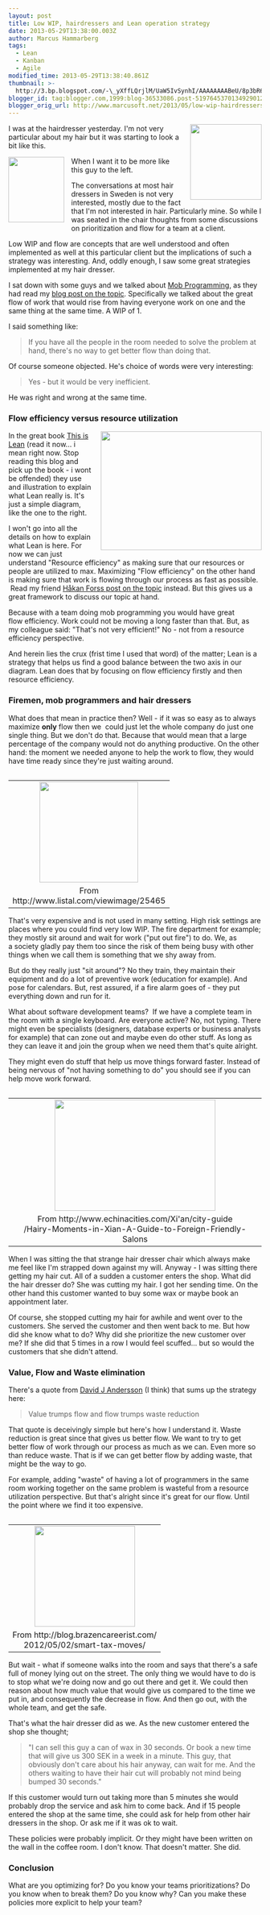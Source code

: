 ```yaml
---
layout: post
title: Low WIP, hairdressers and Lean operation strategy
date: 2013-05-29T13:38:00.003Z
author: Marcus Hammarberg
tags:
  - Lean
  - Kanban
  - Agile
modified_time: 2013-05-29T13:38:40.861Z
thumbnail: >-
  http://3.bp.blogspot.com/-\_yXffLQrjlM/UaW5IvSynhI/AAAAAAAABeU/8p3bR6xyHkI/s72-c/Screen+Shot+2013-05-29+at+10.13.46+.png
blogger_id: tag:blogger.com,1999:blog-36533086.post-5197645370134929012
blogger_orig_url: http://www.marcusoft.net/2013/05/low-wip-hairdressers-and-lean-operation.html
---
```





<a href="http://nowthatsrandom.webs.com/photos/Randomness/afro.jpeg"
data-imageanchor="1"
style="clear: right; float: right; margin-bottom: 1em; margin-left: 1em; text-align: center;"><img
src="http://nowthatsrandom.webs.com/photos/Randomness/afro.jpeg"
data-border="0" width="142" height="150" /></a>

I was at the hairdresser yesterday. I'm not very particular about my
hair but it was starting to look a bit like this.

<a
href="http://cdn1.sbnation.com/imported_assets/1300763/dolph-lundgren-flat-top-rocky.jpg"
data-imageanchor="1"
style="clear: left; float: left; margin-bottom: 1em; margin-right: 1em; text-align: center;"><img
src="http://cdn1.sbnation.com/imported_assets/1300763/dolph-lundgren-flat-top-rocky.jpg"
data-border="0" width="111" height="130" /></a>When I want it to be more
like this guy to the left.

The conversations at most hair dressers in Sweden is not very
interested, mostly due to the fact that I'm not interested in
hair. Particularly mine.
So while I was seated in the chair thoughts from some discussions on
prioritization and flow for a team at a client.

Low WIP and flow are concepts that are well understood and often
implemented as well at this particular client but the implications of
such a strategy was interesting. And, oddly enough, I saw some great
strategies implemented at my hair dresser.

I sat down with some guys and we talked about
[Mob Programming](http://mobprogramming.org/), as they had read my [blog
post on the
topic](http://www.marcusoft.net/2013/05/nothing-beats-give-crap-but-you-cannot.html).
Specifically we talked about the great flow of work that would rise from
having everyone work on one and the same thing at the same time. A WIP
of 1.

I said something like:

> If you have all the people in the room needed to solve the problem at
> hand, there's no way to get better flow than doing that.

Of course someone objected. He's choice of words were very
interesting:

> Yes - but it would be very inefficient.

He was right and wrong at the same time.

### Flow efficiency versus resource utilization



<a
href="http://3.bp.blogspot.com/-_yXffLQrjlM/UaW5IvSynhI/AAAAAAAABeU/8p3bR6xyHkI/s1600/Screen+Shot+2013-05-29+at+10.13.46+.png"
data-imageanchor="1"
style="clear: right; float: right; margin-bottom: 1em; margin-left: 1em; text-align: center;"><img
src="http://3.bp.blogspot.com/-_yXffLQrjlM/UaW5IvSynhI/AAAAAAAABeU/8p3bR6xyHkI/s320/Screen+Shot+2013-05-29+at+10.13.46+.png"
data-border="0" width="320" height="236" /></a>In the great book [This
is Lean](http://thisislean.com/) (read it now... i mean right now. Stop
reading this blog and pick up the book - i wont be offended) they use
and illustration to explain what Lean really is. It's just a simple
diagram, like the one to the right.




I won't go into all the details on how to explain what Lean is here. For
now we can just understand "Resource efficiency" as making sure that our
resources or people are utilized to max. Maximizing "Flow efficiency" on
the other hand is making sure that work is flowing through our process
as fast as possible.  Read my friend [Håkan Forss post on the
topic](https://hakanforss.wordpress.com/2012/03/18/the-balancing-act-of-getting-to-process-efficiency-nirvana/) instead.
But this gives us a great framework to discuss our topic at hand.






Because with a team doing mob programming you would have great
flow efficiency. Work could not be moving a long faster than that. But,
as my colleague said: "That's not very efficient!" No - not from a
resource efficiency perspective.






And herein lies the crux (frist time I used that word) of the matter;
Lean is a strategy that helps us find a good balance between the two
axis in our diagram. Lean does that by focusing on flow efficiency
firstly and then resource efficiency.


### Firemen, mob programmers and hair dressers



What does that mean in practice then? Well - if it was so easy as to
always maximize **only** flow then we  could just let the whole company
do just one single thing. But we don't do that. Because that would mean
that a large percentage of the company would not do anything productive.
On the other hand: the moment we needed anyone to help the work to flow,
they would have time ready since they're just waiting around.




<table class="tr-caption-container" data-cellpadding="0"
data-cellspacing="0"
style="float: left; margin-right: 1em; text-align: left;">
<colgroup>
<col style="width: 100%" />
</colgroup>
<tbody>
<tr class="odd">
<td style="text-align: center;"><a
href="http://i2.listal.com/image/25465/600full-fireman-sam-poster.jpg"
data-imageanchor="1"
style="clear: right; margin-bottom: 1em; margin-left: auto; margin-right: auto;"><img
src="http://i2.listal.com/image/25465/600full-fireman-sam-poster.jpg"
data-border="0" width="196" height="200" /></a></td>
</tr>
<tr class="even">
<td class="tr-caption" style="text-align: center;">From<br />
http://www.listal.com/viewimage/25465</td>
</tr>
</tbody>
</table>



That's very expensive and is not used in many setting. High risk
settings are places where you could find very low WIP. The fire
department for example; they mostly sit around and wait for work ("put
out fire") to do. We, as a society gladly pay them too since the risk of
them being busy with other things when we call them is something that we
shy away from.






But do they really just "sit around"? No they train, they maintain their
equipment and do a lot of preventive work (education for example). And
pose for calendars. But, rest assured, if a fire alarm goes of - they
put everything down and run for it.






What about software development teams?  If we have a complete team in
the room with a single keyboard. Are everyone active? No, not typing.
There might even be specialists (designers, database experts or business
analysts for example) that can zone out and maybe even do other stuff.
As long as they can leave it and join the group when we need them that's
quite alright.






They might even do stuff that help us move things forward faster.
Instead of being nervous of "not having something to do" you should see
if you can help move work forward.




<table class="tr-caption-container" data-cellpadding="0"
data-cellspacing="0"
style="float: left; margin-right: 1em; text-align: left;">
<colgroup>
<col style="width: 100%" />
</colgroup>
<tbody>
<tr class="odd">
<td style="text-align: center;"><a
href="http://www.echinacities.com/userfiles/2011-Year/6-Month/3-Day/image001.jpg"
data-imageanchor="1"
style="clear: left; margin-bottom: 1em; margin-left: auto; margin-right: auto;"><img
src="http://www.echinacities.com/userfiles/2011-Year/6-Month/3-Day/image001.jpg"
data-border="0" width="320" height="221" /></a></td>
</tr>
<tr class="even">
<td class="tr-caption"
style="text-align: center;">From http://www.echinacities.com/Xi'an/city-guide<br />
/Hairy-Moments-in-Xian-A-Guide-to-Foreign-Friendly-Salons</td>
</tr>
</tbody>
</table>



When I was sitting the that strange hair dresser chair which always make
me feel like I'm strapped down against my will. Anyway - I was sitting
there getting my hair cut. All of a sudden a customer enters the shop.
What did the hair dresser do? She was cutting my hair. I got her sending
time. On the other hand this customer wanted to buy some wax or maybe
book an appointment later.






Of course, she stopped cutting my hair for awhile and went over to the
customers. She served the customer and then went back to me. But how did
she know what to do? Why did she prioritize the new customer over me? If
she did that 5 times in a row I would feel scuffed... but so would the
customers that she didn't attend.


### Value, Flow and Waste elimination



There's a quote from [David J
Andersson](http://www.agilemanagement.net/) (I think) that sums up the
strategy here:


> Value trumps flow and flow trumps waste reduction

That quote is deceivingly simple but here's how I understand it. Waste
reduction is great since that gives us better flow. We want to try to
get better flow of work through our process as much as we can. Even more
so than reduce waste. That is if we can get better flow by adding waste,
that might be the way to go.

For example, adding "waste" of having a lot of programmers in the same
room working together on the same problem is wasteful from a resource
utilization perspective. But that's alright since it's great for our
flow. Until the point where we find it too expensive.

<table class="tr-caption-container" data-cellpadding="0"
data-cellspacing="0"
style="float: right; margin-left: 1em; text-align: right;">
<colgroup>
<col style="width: 100%" />
</colgroup>
<tbody>
<tr class="odd">
<td style="text-align: center;"><a
href="http://static.brazencareerist.com/brazenlife/2012/05/safe-full-of-money-250x250.jpg"
data-imageanchor="1"
style="clear: left; margin-bottom: 1em; margin-left: auto; margin-right: auto;"><img
src="http://static.brazencareerist.com/brazenlife/2012/05/safe-full-of-money-250x250.jpg"
data-border="0" width="200" height="200" /></a></td>
</tr>
<tr class="even">
<td class="tr-caption"
style="text-align: center;">From http://blog.brazencareerist.com/<br />
2012/05/02/smart-tax-moves/</td>
</tr>
</tbody>
</table>

But wait - what if someone walks into the room and says that there's a
safe full of money lying out on the street. The only thing we would have
to do is to stop what we're doing now and go out there and get it. We
could then reason about how much value that would give us compared to
the time we put in, and consequently the decrease in flow.
And then go out, with the whole team, and get the safe.

That's what the hair dresser did as we. As the new customer entered the
shop she thought;

> "I can sell this guy a can of wax in 30 seconds. Or book a new time
> that will give us 300 SEK in a week in a minute. This guy, that
> obviously don't care about his hair anyway, can wait for me. And the
> others waiting to have their hair cut will probably not mind being
> bumped 30 seconds."

If this customer would turn out taking more than 5 minutes she would
probably drop the service and ask him to come back. And if 15 people
entered the shop at the same time, she could ask for help from other
hair dressers in the shop. Or ask me if it was ok to wait.

These policies were probably implicit. Or they might have been written
on the wall in the coffee room. I don't know. That doesn't matter. She
did.

### Conclusion

What are you optimizing for?
Do you know your teams prioritizations?
Do you know when to break them? Do you know why?
Can you make these policies more explicit to help your team?

